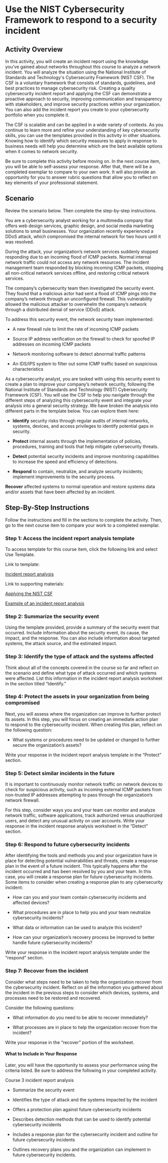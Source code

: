 # Use the NIST Cybersecurity Framework to respond to a security incident

## Activity Overview
In this activity, you will create an incident report using the knowledge you’ve gained about networks throughout this course to analyze a network incident. You will analyze the situation using the National Institute of Standards and Technology's Cybersecurity Framework (NIST CSF). The CSF is a voluntary framework that consists of standards, guidelines, and best practices to manage cybersecurity risk. Creating a quality cybersecurity incident report and applying the CSF can demonstrate a proactive approach to security, improving communication and transparency with stakeholders, and improve security practices within your organization. You can also add the incident report you create to your cybersecurity portfolio when  you complete it.

The CSF is scalable and can be applied in a wide variety of contexts. As you continue to learn more and refine your understanding of key cybersecurity skills, you can use the templates provided in this activity in other situations. Knowing how to identify which security measures to apply in response to business needs will help you determine which are the best available options when it comes to network security.

Be sure to complete this activity before moving on. In the next course item, you will be able to self-assess your response. After that, there will be a completed exemplar to compare to your own work. It will also provide an opportunity for you to answer rubric questions that allow you to reflect on key elements of your professional statement.

## Scenario
Review the scenario below. Then complete the step-by-step instructions.

You are a cybersecurity analyst working for a multimedia company that offers web design services, graphic design, and social media marketing solutions to small businesses. Your organization recently experienced a DDoS attack, which compromised the internal network for two hours until it was resolved.

During the attack, your organization’s network services suddenly stopped responding due to an incoming flood of ICMP packets. Normal internal network traffic could not access any network resources. The incident management team responded by blocking incoming ICMP packets, stopping all non-critical network services offline, and restoring critical network services. 

The company’s cybersecurity team then investigated the security event. They found that a malicious actor had sent a flood of ICMP pings into the company’s network through an unconfigured firewall. This vulnerability allowed the malicious attacker to overwhelm the company’s network through a distributed denial of service (DDoS) attack. 

To address this security event, the network security team implemented: 

- A new firewall rule to limit the rate of incoming ICMP packets

- Source IP address verification on the firewall to check for spoofed IP addresses on incoming ICMP packets

- Network monitoring software to detect abnormal traffic patterns

- An IDS/IPS system to filter out some ICMP traffic based on suspicious characteristics

As a cybersecurity analyst, you are tasked with using this security event to create a plan to improve your company’s network security, following the National Institute of Standards and Technology (NIST) Cybersecurity Framework (CSF). You will use the CSF to help you navigate through the different steps of analyzing this cybersecurity event and integrate your analysis into a general security strategy. We have broken the analysis into different parts in the template below. You can explore them here:

- **Identify** security risks through regular audits of internal networks, systems, devices, and access privileges to identify potential gaps in security. 

- **Protect** internal assets through the implementation of policies, procedures, training and tools that help mitigate cybersecurity threats. 

- **Detect** potential security incidents and improve monitoring capabilities to increase the speed and efficiency of detections. 

- **Respond** to contain, neutralize, and analyze security incidents; implement improvements to the security process. 

**Recover** affected systems to normal operation and restore systems data and/or assets that have been affected by an incident. 

## Step-By-Step Instructions
Follow the instructions and fill in the sections to complete the activity. Then, go to the next course item to compare your work to a completed exemplar.

### Step 1: Access the incident report analysis template
To access template for this course item, click the following link and select Use Template. 

Link to template:

[Incident report analysis]()

Link to supporting materials:

[Applying the NIST CSF]()

[Example of an incident report analysis]()

### Step 2: Summarize the security event
Using the template provided, provide a summary of the security event that occurred. Include information about the security event, its cause, the impact, and the response. You can also include information about targeted systems, the attack source, and the estimated impact. 

### Step 3: Identify the type of attack and the systems affected
Think about all of the concepts covered in the course so far and reflect on the scenario and define what type of attack occurred and which systems were affected. List this information in the incident report analysis worksheet in the section titled “Identify.”

### Step 4: Protect the assets in your organization from being compromised
Next, you will assess where the organization can improve to further protect its assets. In this step, you will focus on creating an immediate action plan to respond to the cybersecurity incident. When creating this plan, reflect on the following question:

- What systems or procedures need to be updated or changed to further secure the organization’s assets?

Write your response in the incident report analysis template in the “Protect” section.

### Step 5: Detect similar incidents in the future
It is important to continuously monitor network traffic on network devices to check for suspicious activity, such as incoming external ICMP packets from non-trusted IP addresses attempting to pass through the organization’s network firewall. 

For this step, consider ways you and your team can monitor and analyze network traffic, software applications, track authorized versus unauthorized users, and detect any unusual activity on user accounts. Write your response in the incident response analysis worksheet in the “Detect” section.

### Step 6: Respond to future cybersecurity incidents
After identifying the tools and methods you and your organization have in place for detecting potential vulnerabilities and threats, create a response plan in the event of a future incident. This typically happens after the incident occurred and has been resolved by you and your team. In this case, you will create a response plan for future cybersecurity incidents. Some items to consider when creating a response plan to any cybersecurity incident:

- How can you and your team contain cybersecurity incidents and affected devices?

- What procedures are in place to help you and your team neutralize cybersecurity incidents?

- What data or information can be used to analyze this incident?

- How can your organization’s recovery process be improved to better handle future cybersecurity incidents?

Write your response in the incident report analysis template under the “respond” section.

### Step 7: Recover from the incident
Consider what steps need to be taken to help the organization recover from the cybersecurity incident. Reflect on all the information you gathered about the incident in the previous steps to consider which devices, systems, and processes need to be restored and recovered. 

Consider the following questions: 

- What information do you need to be able to recover immediately? 

- What processes are in place to help the organization recover from the incident? 

Write your response in the “recover” portion of the worksheet.

#### What to Include in Your Response

Later, you will have the opportunity to assess your performance using the criteria listed. Be sure to address the following in your completed activity.

Course 3 incident report analysis 

- Summarize the security event

- Identifies the type of attack and the systems impacted by the incident

- Offers a protection plan against future cybersecurity incidents

- Describes detection methods that can be used to identify potential cybersecurity incidents

- Includes a response plan for the cybersecurity incident and outline for future cybersecurity incidents

- Outlines recovery plans you and the organization can implement in future cybersecurity incidents.